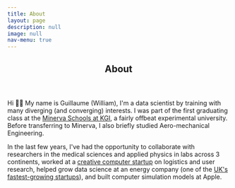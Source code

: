 ```yaml
---
title: About
layout: page
description: null
image: null
nav-menu: true
---
```


<!-- Main -->
<div id="main">

<!-- One -->
<section id="one">
	<div class="inner">
		<header class="major">
			<h2>About</h2>
		</header>
		<p>Hi 👋🏽 My name is Guillaume (William), I'm a data scientist by training with many diverging (and converging) interests. I was part of the first graduating class at the <a href="https://minerva.kgi.edu/" target="_blank">Minerva Schools at KGI</a>, a fairly offbeat experimental university. Before transferring to Minerva, I also briefly studied Aero-mechanical Engineering.</p>
		<p> In the last few years, I've had the opportunity to collaborate with researchers in the medical sciences and applied physics in labs across 3 continents, worked at a <a href="http://kano.me/" target="_blank">creative computer startup</a> on logistics and user research, helped grow data science at an energy company (one of the <a href="https://sifted.eu/articles/bulb-fastest-growing-startup-uk-renewable-energy-expansion/" target="_blank">UK's fastest-growing startups</a>), and built computer simulation models at Apple.</p>
	</div>
</section>

</div>
